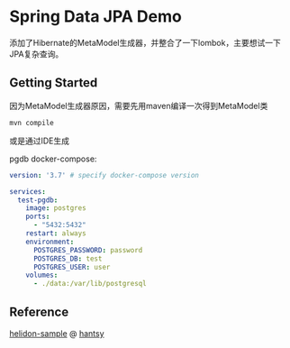 # Spring Data JPA Demo
添加了Hibernate的MetaModel生成器，并整合了一下lombok，主要想试一下JPA复杂查询。  

## Getting Started
因为MetaModel生成器原因，需要先用maven编译一次得到MetaModel类
```shell script
mvn compile
```
或是通过IDE生成  

pgdb docker-compose:
```yaml
version: '3.7' # specify docker-compose version

services:
  test-pgdb:
    image: postgres
    ports:
      - "5432:5432"
    restart: always
    environment:
      POSTGRES_PASSWORD: password
      POSTGRES_DB: test
      POSTGRES_USER: user
    volumes:
      - ./data:/var/lib/postgresql
```
## Reference
[helidon-sample](https://github.com/hantsy/helidon-sample/blob/master/mp-jpa/src/main/java/com/example/PostRepository.java) @ [hantsy](https://github.com/hantsy)